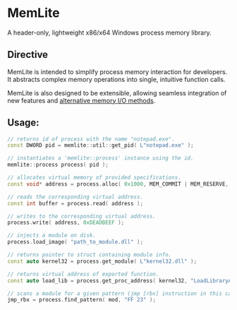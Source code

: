 # MemLite
A header-only, lightweight x86/x64 Windows process memory library.
## Directive
MemLite is intended to simplify process memory interaction for developers. It abstracts complex memory operations into single, intuitive function calls.

MemLite is also designed to be extensible, allowing seamless integration of new features and [alternative memory I/O methods](https://github.com/thetuh/MemLite/blob/main/src/memory-interfaces/driver.h).
## Usage:
```cpp
// returns id of process with the name "notepad.exe".
const DWORD pid = memlite::util::get_pid( L"notepad.exe" );

// instantiates a 'memlite::process' instance using the id.
memlite::process process( pid );

// allocates virtual memory of provided specifications.
const void* address = process.alloc( 0x1000, MEM_COMMIT | MEM_RESERVE, PAGE_EXECUTE_READWRITE );

// reads the corresponding virtual address.
const int buffer = process.read( address );

// writes to the corresponding virtual address.
process.write( address, 0xDEADBEEF );

// injects a module on disk.
process.load_image( "path_to_module.dll" );

// returns pointer to struct containing module info.
const auto kernel32 = process.get_module( L"kernel32.dll" );

// returns virtual address of exported function.
const auto load_lib = process.get_proc_address( kernel32, "LoadLibraryA" );

// scans a module for a given pattern (jmp [rbx] instruction in this case).
jmp_rbx = process.find_pattern( mod, "FF 23" );
```
